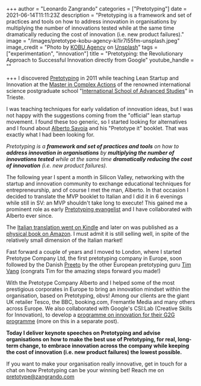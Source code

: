 +++
author = "Leonardo Zangrando"
categories = ["Pretotyping"]
date = 2021-06-14T11:11:23Z
description = "Pretotyping is a framework and set of practices and tools on how to address innovation in organisations by multiplying the number of innovations tested while at the same time dramatically reducing the cost of innovation (i.e. new product failures)."
image = "/images/pretotype-kobu-agency-ki1ir7l55fm-unsplash.jpeg"
image_credit = "Photo by [KOBU Agency](https://unsplash.com/@kobuagency?utm_source=unsplash&utm_medium=referral&utm_content=creditCopyText) on [Unsplash](https://unsplash.com/s/photos/paper-airplane?utm_source=unsplash&utm_medium=referral&utm_content=creditCopyText)"
tags = ["experimentation", "innovation"]
title = "Pretotyping: the Revolutionary Approach to Successful Innovation directly from Google"
youtube_handle = ""

+++
I discovered [Pretotyping](https://pretotyping.org) in 2011 while teaching Lean Startup and Innovation at the [Master in Complex Actions](https://www.sissa.it/bandi/master-complex-actions-%E2%80%93-mca) of the renowned international science postgraduate school "[International School of Advanced Studies](https://www.sissa.it/about-us)" in Trieste.

I was teaching techniques for early validation of innovation ideas, but I was not happy with the suggestions coming from the "official" lean startup movement. I found these too generic, so I started looking for alternatives and I found about [Alberto Savoia](https://www.linkedin.com/in/albertosavoia/) and his "Pretotype it" booklet. That was exactly what I had been looking for.

_Pretotyping is a **framework and set of practices and tools** on how to **address innovation in organisations** by **multiplying the number of innovations tested** while at the same time **dramatically reducing the cost of innovation** (i.e. new product failures)._

The following year I spent a month in Silicon Valley, networking with the startup and innovation community to exchange educational techniques for entrepreneurship, and of course I met the man, Alberto. In that occasion I decided to translate the MVP booklet to Italian and I did it in 6 evenings while still in SV: an MVP shouldn't take long to execute! This gained me a prominent role as early [Pretotyping evangelist](https://www.pretotyping.org/story.html) and I have collaborated with Alberto ever since.

The [Italian translation went on Kindle](https://www.amazon.co.uk/Pretotype-Pretotipare-Italian-Alberto-Savoia-ebook/dp/B00AZ0IVC4/ref=tmm_kin_swatch_0) and later on was published as a [physical book on Amazon](https://www.amazon.co.uk/Pretotype-Pretotipare-Assicurati-costruire-costruirla/dp/1481881736/ref=sr_1_2). I must admit it is still selling well, in spite of the relatively small dimension of the Italian market!

Fast forward a couple of years and I moved to London, where I started Pretotype Company Ltd, the first pretotyping company in Europe, soon followed by the Danish [Preeto](https://pree.to/) by the other European pretotyping guru [Tim Vang](https://www.linkedin.com/in/timvangmyc4/) (congrats Tim for the amazing steps forward you made!)

With the Pretotype Company Alberto and I helped some of the most prestigious corporates in Europe to bring an innovation mindset within the organisation, based on Pretotyping, obvs! Among our clients are the giant UK retailer Tesco, the BBC, booking.com, Fremantle Media and many others across Europe. We also collaborated with Google's CSI:Lab (Creative Skills for Innovation), to develop a [programme on innovation for their G2G programme](https://rework.withgoogle.com/guides/design-thinking/steps/run-a-CSI-Lab-on-design-thinking/) (more on this in a separate post).

**Today I deliver keynote speeches on Pretotyping and advise organisations on how to make the best use of Pretotyping, for real, long-term change, to embrace innovation across the company while keeping the cost of innovation (i.e. new product failures) the lowest possible.**

If you want to make your organisation really innovative, get in touch for a chat on how Pretotyping can be your winning bet! Reach me on [pretotype@zangrando.com](mailto:pretotype@zangrando.com)
